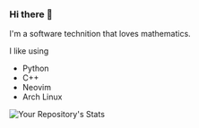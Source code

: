 ### Hi there 👋

I'm a software technition that loves mathematics.

I like using
- Python
- C++
- Neovim
- Arch Linux

![Your Repository's Stats](https://github-readme-stats.vercel.app/api?username=CMurtagh-LGTM&show_icons=true&theme=nord)
